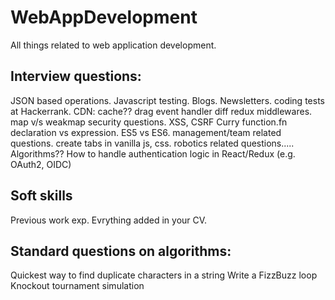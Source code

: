 # WebAppDevelopment
All things related to web application development.

## Interview questions:
JSON based operations.
Javascript testing.
Blogs.
Newsletters.
coding tests at Hackerrank.
CDN: cache??
drag event handler
diff redux middlewares.
map v/s weakmap
security questions. XSS, CSRF
Curry function.fn declaration vs expression.
ES5 vs ES6.
management/team related questions.
create tabs in vanilla js, css.
robotics related questions..... Algorithms??
How to handle authentication logic in React/Redux (e.g. OAuth2, OIDC)

## Soft skills
Previous work exp.
Evrything added in your CV.

## Standard questions on algorithms:
Quickest way to find duplicate characters in a string
Write a FizzBuzz loop
Knockout tournament simulation
